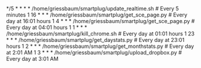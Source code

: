 */5 * * * * /home/griessbaum/smartplug/update_realtime.sh      # Every 5 minutes
1 16 * * * /home/griessbaum/smartplug/get_sce_page.py          # Every day at 16:01 hours
1 4 * * * /home/griessbaum/smartplug/get_sce_page.py           # Every day at 04:01 hours
1 1 * * * /home/griessbaum/smartplug/kill_chrome.sh            # Every day at 01:01 hours
1 23 * * * /home/griessbaum/smartplug/get_daystats.py          # Every day at 23:01 hours
1 2 * * * /home/griessbaum/smartplug/get_monthstats.py         # Every day at 2:01 AM
1 3 * * * /home/griessbaum/smartplug/upload_dropbox.py         # Every day at 3:01 AM
